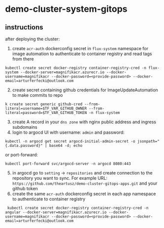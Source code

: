 # demo-cluster-system-gitops

## instructions
after deploying the cluster:
1. create `acr-auth` dockerconfig secret in `flux-system` namespace for image automation to authenticate to container registry and read tags from there
```
kubectl create secret docker-registry container-registry-cred -n flux-system --docker-server=magnifikacr.azurecr.io --docker-username=magnifikacr --docker-password=<provide-password> --docker-email=arturferfecki@outlook.com 
```
2. create secret containing github credentials for ImageUpdateAutomation to make commits to repo
```
k create secret generic github-cred --from-literal=username=$TF_VAR_GITHUB_OWNER --from-literal=password=$TF_VAR_GITHUB_TOKEN -n flux-system
```

3. create A record in your `dns zone` with nginx public address and ingress subdomains
4. login to argocd UI with username: `admin` and password: 
```
kubectl -n argocd get secret argocd-initial-admin-secret -o jsonpath="{.data.password}" | base64 -d; echo
```
or port-forward: 
```
kubectl port-forward svc/argocd-server -n argocd 8080:443
```
5. in argocd go to `setting` -> `repositories` and create connection to the repository you want to sync. 
For example URL: `https://github.com/theartusz/demo-cluster-gitops-apps.git` and your github token 
6. create the same `acr-auth` dockerconfig secret in each app namespace to authenticate to container registry
```
 kubectl create secret docker-registry container-registry-cred -n angular --docker-server=magnifikacr.azurecr.io --docker-username=magnifikacr --docker-password=<provide-password> --docker-email=arturferfecki@outlook.com
```
